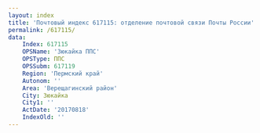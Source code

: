 ```yaml
---
layout: index
title: 'Почтовый индекс 617115: отделение почтовой связи Почты России'
permalink: /617115/
data:
    Index: 617115
    OPSName: 'Зюкайка ППС'
    OPSType: ППС
    OPSSubm: 617119
    Region: 'Пермский край'
    Autonom: ''
    Area: 'Верещагинский район'
    City: Зюкайка
    City1: ''
    ActDate: '20170818'
    IndexOld: ''
---
```

